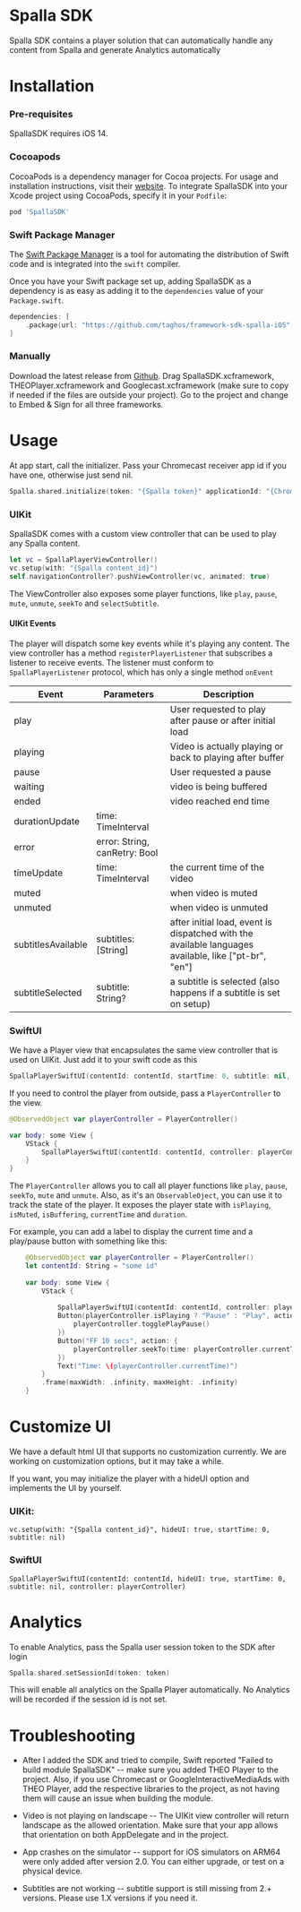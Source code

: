 # Spalla SDK

Spalla SDK contains a player solution that can automatically handle any content from Spalla and generate Analytics automatically

# Installation

### Pre-requisites

SpallaSDK requires iOS 14. 

### Cocoapods

CocoaPods is a dependency manager for Cocoa projects. For usage and installation instructions, visit their [website](https://www.cocoapods.org). To integrate SpallaSDK into your Xcode project using CocoaPods, specify it in your `Podfile`:

```rb
pod 'SpallaSDK'
```

### Swift Package Manager

The [Swift Package Manager](https://swift.org/package-manager/) is a tool for automating the distribution of Swift code and is integrated into the `swift` compiler.

Once you have your Swift package set up, adding SpallaSDK as a dependency is as easy as adding it to the `dependencies` value of your `Package.swift`.

```swift
dependencies: [
    .package(url: "https://github.com/taghos/framework-sdk-spalla-iOS", .upToNextMajor(from: "2.1.6"))
]
```

### Manually

Download the latest release from [Github](https://github.com/taghos/framework-sdk-spalla-iOS/releases). Drag SpallaSDK.xcframework, THEOPlayer.xcframework and Googlecast.xcframework (make sure to copy if needed if the files are outside your project). Go to the project and change to Embed & Sign for all three frameworks.

# Usage

At app start, call the initializer. Pass your Chromecast receiver app id if you have one, otherwise just send nil.

```swift
Spalla.shared.initialize(token: "{Spalla token}" applicationId: "{Chromecast application id}")
```

### UIKit

SpallaSDK comes with a custom view controller that can be used to play any Spalla content. 
```swift
let vc = SpallaPlayerViewController()
vc.setup(with: "{Spalla content_id}")
self.navigationController?.pushViewController(vc, animated: true)
```

The ViewController also exposes some player functions, like `play`, `pause`, `mute`, `unmute`, `seekTo` and `selectSubtitle`.

#### UIKit Events

The player will dispatch some key events while it's playing any content. The view controller has a method `registerPlayerListener` that subscribes a listener to receive events. The listener must conform to `SpallaPlayerListener` protocol, which has only a single method `onEvent`

| Event    | Parameters | Description |
| -------- | ------- | ------- |
| play | | User requested to play after pause or after initial load
| playing | | Video is actually playing or back to playing after buffer
| pause | | User requested a pause
| waiting | | video is being buffered
| ended | | video reached end time
| durationUpdate | time: TimeInterval | | the video duration updated. Usually only sent once after initial metadata is loaded
| error | error: String, canRetry: Bool | | sent when the video has any error, and if the error can be retried (like connection errors)
| timeUpdate | time: TimeInterval | the current time of the video
| muted | | when video is muted
| unmuted | | when video is unmuted
| subtitlesAvailable | subtitles: [String] | after initial load, event is dispatched with the available languages available, like ["pt-br", "en"]
| subtitleSelected | subtitle: String? | a subtitle is selected (also happens if a subtitle is set on setup)

### SwiftUI

We have a Player view that encapsulates the same view controller that is used on UIKit. Just add it to your swift code as this

```swift
SpallaPlayerSwiftUI(contentId: contentId, startTime: 0, subtitle: nil, controller: nil)
```

If you need to control the player from outside, pass a `PlayerController` to the view.

```swift
@ObservedObject var playerController = PlayerController()

var body: some View {
    VStack {
        SpallaPlayerSwiftUI(contentId: contentId, controller: playerController)
    }
}

```

The `PlayerController` allows you to call all player functions like `play`, `pause`, `seekTo`, `mute` and `unmute`. Also, as it's an `ObservableOject`, you can use it to track the state of the player. It exposes the player state with `isPlaying`, `isMuted`, `isBuffering`, `currentTime` and `duration`.

For example, you can add a label to display the current time and a play/pause button with something like this:

```swift
    @ObservedObject var playerController = PlayerController()
    let contentId: String = "some id"
    
    var body: some View {
        VStack {
            
            SpallaPlayerSwiftUI(contentId: contentId, controller: playerController)
            Button(playerController.isPlaying ? "Pause" : "Play", action: {
                playerController.togglePlayPause()
            })
            Button("FF 10 secs", action: {
                playerController.seekTo(time: playerController.currentTime + 10)
            })
            Text("Time: \(playerController.currentTime)")
        }
        .frame(maxWidth: .infinity, maxHeight: .infinity)
    }

```

# Customize UI

We have a default html UI that supports no customization currently. We are working on customization options, but it may take a while.

If you want, you may initialize the player with a hideUI option and implements the UI by yourself. 

### UIKit:

```
vc.setup(with: "{Spalla content_id}", hideUI: true, startTime: 0, subtitle: nil)
```

### SwiftUI

```
SpallaPlayerSwiftUI(contentId: contentId, hideUI: true, startTime: 0, subtitle: nil, controller: playerController)
```

# Analytics

To enable Analytics, pass the Spalla user session token to the SDK after login

```swift
Spalla.shared.setSessionId(token: token)
```

This will enable all analytics on the Spalla Player automatically. No Analytics will be recorded if the session id is not set.


# Troubleshooting

- After I added the SDK and tried to compile, Swift reported "Failed to build module SpallaSDK"
-- make sure you added THEO Player to the project. Also, if you use Chromecast or GoogleInteractiveMediaAds with THEO Player, add the respective libraries to the project, as not having them will cause an issue when building the module.

- Video is not playing on landscape
-- The UIKit view controller will return landscape as the allowed orientation. Make sure that your app allows that orientation on both AppDelegate and in the project. 

- App crashes on the simulator
-- support for iOS simulators on ARM64 were only added after version 2.0. You can either upgrade, or test on a physical device. 

- Subtitles are not working
-- subtitle support is still missing from 2.+ versions. Please use 1.X versions if you need it.